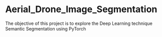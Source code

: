 # Aerial_Drone_Image_Segmentation
The objective of this project is to explore the Deep Learning technique Semantic Segmentation using PyTorch
